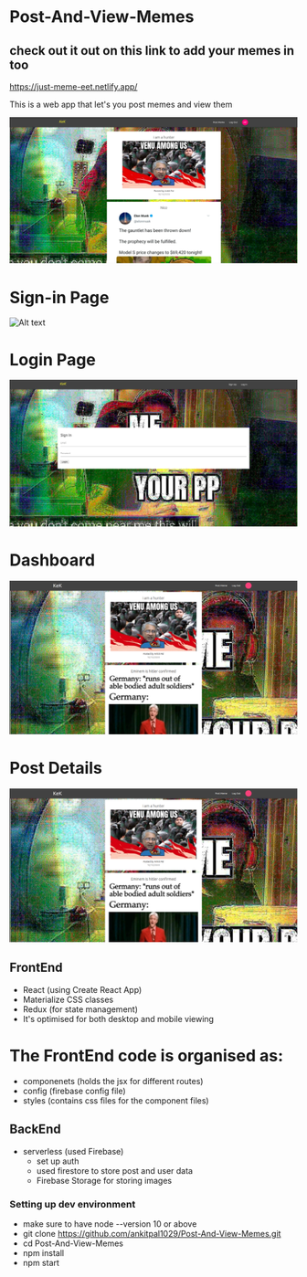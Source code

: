 

# Post-And-View-Memes


## check out it out on this link to add your memes in too

https://just-meme-eet.netlify.app/


This is a web app that let's you post memes and view them

![Alt text](./READMEimages/dashboard.png)

# Sign-in Page

![Alt text](./READMEimages/site.png)

# Login Page

![Alt text](./READMEimages/signin.png)

# Dashboard

![Alt text](./site.png)

# Post Details

![Alt text](./site.png)

## FrontEnd

* React (using Create React App)
* Materialize CSS classes
* Redux (for state management)
* It's optimised for both desktop and mobile viewing

# The FrontEnd code is organised as: 
 
* componenets (holds the jsx for different routes)
* config (firebase config file)
* styles (contains css files for the component files)


## BackEnd

* serverless (used Firebase)
    * set up auth
    * used firestore to store post and user data
    * Firebase Storage for storing images



### Setting up dev environment


* make sure to have node --version 10 or above
* git clone https://github.com/ankitpal1029/Post-And-View-Memes.git
* cd Post-And-View-Memes
* npm install
* npm start


